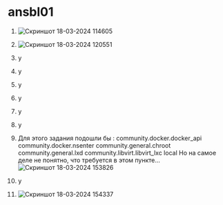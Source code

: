 # ansbl01

 1)  ![Скриншот 18-03-2024 114605](https://github.com/HZTV/ansbl01/assets/149588305/3aaa9c01-7e70-46d6-a436-7c3677224e0d)

 2)  ![Скриншот 18-03-2024 120551](https://github.com/HZTV/ansbl01/assets/149588305/499f9478-0e7d-43a1-bbc6-8224e2b712bf)
 3)  у
 4)  у
 5)  у
 6)  у
 7)  у
 8)  у
 9) Для этого задания подошли бы :
community.docker.docker_api
community.docker.nsenter
community.general.chroot
community.general.lxd
community.libvirt.libvirt_lxc
local
Но на самое деле не понятно, что требуется в этом пункте...
 ![Скриншот 18-03-2024 153826](https://github.com/HZTV/ansbl01/assets/149588305/96e04f00-542d-40bf-9500-c82c6d0df21f)

 11)  у
 12)  ![Скриншот 18-03-2024 154337](https://github.com/HZTV/ansbl01/assets/149588305/c3da2bff-a4dd-4f7f-acc9-9ef801c5ecd3)


